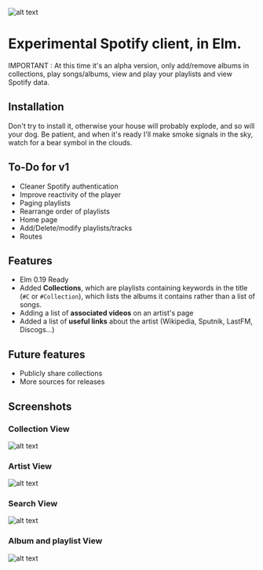 ![alt text](http://i.imgur.com/2HRvcVq.png "Logo")

# Experimental Spotify client, in Elm.
IMPORTANT : At this time it's an alpha version, only add/remove albums in collections, play songs/albums, view and play your playlists and view Spotify data.

## Installation
Don't try to install it, otherwise your house will probably explode, and so will your dog. Be patient, and when it's ready I'll make smoke signals in the sky, watch for a bear symbol in the clouds.

## To-Do for v1
- Cleaner Spotify authentication
- Improve reactivity of the player
- Paging playlists
- Rearrange order of playlists
- Home page
- Add/Delete/modify playlists/tracks
- Routes

## Features
- Elm 0.19 Ready
- Added __Collections__, which are playlists containing keywords in the title (`#C` or `#Collection`), which lists the albums it contains rather than a list of songs. 
- Adding a list of __associated videos__ on an artist's page
- Added a list of __useful links__ about the artist (Wikipedia, Sputnik, LastFM, Discogs...)

## Future features
- Publicly share collections
- More sources for releases

## Screenshots

### Collection View
![alt text](http://i.imgur.com/AUuStbT.png "Collection View")

### Artist View
![alt text](http://i.imgur.com/N5fTWGJ.png "Artist View")

### Search View
![alt text](http://i.imgur.com/9FhnUTT.png "Search View")

### Album and playlist View
![alt text](http://i.imgur.com/EYDyCtA.png "Album View")
